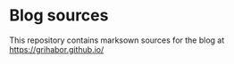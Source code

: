 # Blog sources
This repository contains marksown sources for the blog at https://grihabor.github.io/
